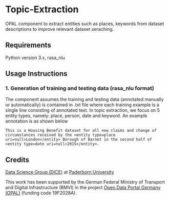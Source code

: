 # Topic-Extraction
OPAL component to extract entities such as places, keywords from dataset descriptions to improve relevant dataset seraching.

## Requirements
Python version 3.x, rasa_nlu

## Usage Instructions

### 1. Generation of training and testing data (rasa_nlu format)
The component assumes the training and testing data (annotated manually or automatically) is contained in .txt file where each training example is a single line consisting of annotated text. In topic extraction, we focus on 5 entity types, namely: place, person, date and keyword. An example annotation is as shown below

```
This is a Housing Benefit dataset for all new claims and change of circumstances received by the <entity type=place uri=null>London</entity> Borough of Barnet in the second half of <entity type=date uri=null>2015</entity>.
```



## Credits

[Data Science Group (DICE)](https://dice-research.org/) at [Paderborn University](https://www.uni-paderborn.de/)

This work has been supported by the German Federal Ministry of Transport and Digital Infrastructure (BMVI) in the project [Open Data Portal Germany (OPAL)](http://projekt-opal.de/) (funding code 19F2028A).
